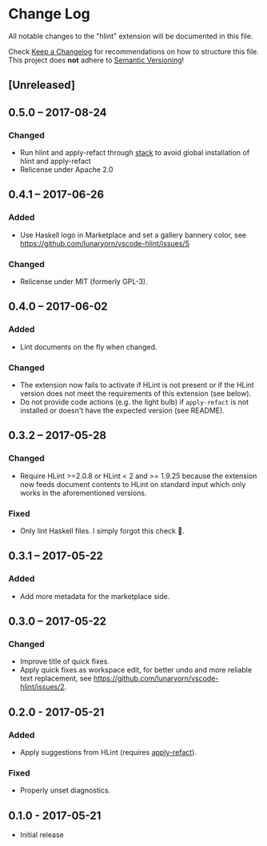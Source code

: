 # Change Log
All notable changes to the "hlint" extension will be documented in this file.

Check [Keep a Changelog](http://keepachangelog.com/) for recommendations on how
to structure this file.  This project does **not** adhere to [Semantic
Versioning](http://semver.org/)!

## [Unreleased]

## 0.5.0 – 2017-08-24
### Changed
- Run hlint and apply-refact through [stack](http://haskellstack.org) to avoid
  global installation of hlint and apply-refact
- Relicense under Apache 2.0

## 0.4.1 – 2017-06-26
### Added
- Use Haskell logo in Marketplace and set a gallery bannery color, see
  https://github.com/lunaryorn/vscode-hlint/issues/5

### Changed
- Relicense under MIT (formerly GPL-3).

## 0.4.0 – 2017-06-02
### Added
- Lint documents on the fly when changed.

### Changed
- The extension now fails to activate if HLint is not present or if the HLint
  version does not meet the requirements of this extension (see below).
- Do not provide code actions (e.g. the light bulb) if `apply-refact` is not
  installed or doesn't have the expected version (see README).

## 0.3.2 – 2017-05-28
### Changed
- Require HLint >=2.0.8 or HLint < 2 and >= 1.9.25 because the extension now
  feeds document contents to HLint on standard input which only works in the
  aforementioned versions.

### Fixed
- Only lint Haskell files.  I simply forgot this check 🙈.

## 0.3.1 – 2017-05-22
### Added
- Add more metadata for the marketplace side.

## 0.3.0 – 2017-05-22
### Changed
- Improve title of quick fixes.
- Apply quick fixes as workspace edit, for better undo and more reliable text
  replacement, see <https://github.com/lunaryorn/vscode-hlint/issues/2>.

## 0.2.0 - 2017-05-21
### Added
- Apply suggestions from HLint (requires [apply-refact][]).

[apply-refact]: https://github.com/mpickering/apply-refact

### Fixed
- Properly unset diagnostics.

## 0.1.0 - 2017-05-21
- Initial release

